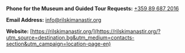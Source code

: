 **Phone for the Museum and Guided Tour Requests:**
[+359 89 687 2016](tel:+359896872016)

**Email Address:**
[info@rilskimanastir.org](mailto:info@rilskimanastir.org)

**Website:**
[https://rilskimanastir.org/](https://rilskimanastir.org/?utm_source=destination.bg&utm_medium=contacts-section&utm_campaign=location-page-en)
